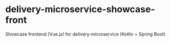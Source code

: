 # delivery-microservice-showcase-front
Showcase frontend (Vue.js) for delivery-microservice (Kotlin + Spring Boot)
